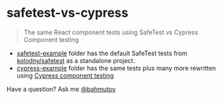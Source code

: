# safetest-vs-cypress

> The same React component tests using SafeTest vs Cypress Component testing

- [safetest-example](./safetest-example/) folder has the default SafeTest tests from [kolodny/safetest](https://github.com/kolodny/safetest) as a standalone project.
- [cypress-example](./cypress-example/) folder has the same tests plus many more rewritten using [Cypress component testing](https://glebbahmutov.com/blog/how-cypress-component-testing-was-born/)

Have a question? Ask me [@bahmutov](https://twitter.com/bahmutov)
